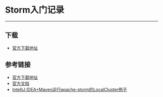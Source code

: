 # Storm入门记录
***
## 下载
- [官方下载地址](https://www.apache.org/dyn/closer.lua/storm/apache-storm-1.2.2/apache-storm-1.2.2.tar.gz)

## 参考链接
- [官方下载地址](https://www.apache.org/dyn/closer.lua/storm/apache-storm-1.2.2/apache-storm-1.2.2.tar.gz)
- [官方文档](http://storm.apache.org/releases/2.0.0-SNAPSHOT/index.html)
- [IntelliJ IDEA+Maven运行apache-storm的LocalCluster例子](https://blog.csdn.net/zhyoulun/article/details/78624569)